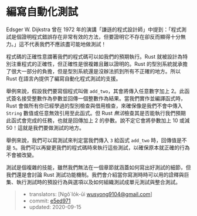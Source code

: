 # 編寫自動化測試

Edsger W. Dijkstra 曾在 1972 年的演講「謙遜的程式設計師」中提到：「程式測試是個證明程式錯誤存在非常有效的方法，但要證明它不存在卻反而顯得十分無力。」這不代表我們不應該盡可能地做測試！

程式碼的正確性意謂著我們的程式碼可以如我們的預期執行。Rust 就被設計為特別注重程式的正確性，但正確性是很複雜且難以證明的。Rust 的型別系統就承擔了很大一部分的負擔，但是型別系統還是沒辦法抓到所有不正確的地方。所以 Rust 在語言內提供了編寫自動化程式測試的支援。

舉例來說，假設我們要寫個程式叫做 `add_two`，其會將傳入任意數字加上 2。此函式簽名接受整數作為參數並回傳一個整數作為結果。當我們實作並編譯函式時，Rust 會做所有你已經學過的型別檢查與借用檢查，來確保像是我們不會中傳入 `String` 數值或任意無效引用至此函式。但 Rust *無法*檢查其是否能執行我們預期此函式會完成的任務，也就是回傳加上 2 的參數。說不定它會將參數加上 10 或減 50！這就是我們要做測試的地方。

舉例來說，我們可以寫測試來判定當我們傳入 `3` 給函式 `add_two` 時，回傳值是不是 `5`。我們可以再變更我們的程式碼時來執行這些測試，以確保原本就正確的行為不會被改變。

測試是個複雜的技能，雖然我們無法在一個章節就涵蓋如何寫出好測試的細節，但我們還是會討論 Rust 測試功能機制。我們會介紹當你寫測時時可以用的詮釋與巨集、執行測試時的預設行為與選項以及如何組織測試成單元測試與整合測試。

> - translators: [Ngô͘ Io̍k-ūi <wusyong9104@gmail.com>]
> - commit: [e5ed971](https://github.com/rust-lang/book/blob/e5ed97128302d5fa45dbac0e64426bc7649a558c/src/ch11-00-testing.md)
> - updated: 2020-09-15
